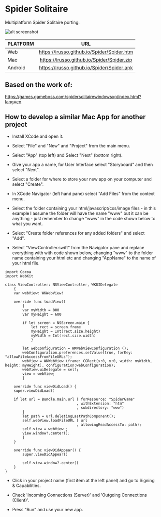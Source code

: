 # Spider Solitaire

Multiplatform Spider Solitaire porting.

![alt screenshot](https://raw.githubusercontent.com/lrusso/Spider/master/Spider.png)

| PLATFORM  | URL
| :------------ |:---------------:|
| Web | https://lrusso.github.io/Spider/Spider.htm
| Mac | https://lrusso.github.io/Spider/Spider.zip
| Android | https://lrusso.github.io/Spider/Spider.apk

## Based on the work of:

https://games.gameboss.com/spidersolitairewindowsxp/index.html?lang=en

## How to develop a similar Mac App for another project

* Install XCode and open it.

* Select "File" and "New" and "Project" from the main menu.

* Select "App" (top left) and Select "Next" (bottom right).

* Give your app a name, for User Interface select "Storyboard" and then select "Next".

* Select a folder for where to store your new app on your computer and select "Create".

* In XCode Navigator (left hand pane) select "Add Files" from the context menu.

* Select the folder containing your html/javascript/css/image files - in this example I assume the folder will have the name "www" but it can be anything - just remember to change "www" in the code shown below to what you want.

* Select "Create folder references for any added folders" and select "Add".

* Select "ViewController.swift" from the Navigator pane and replace everything with with code shown below, changing "www" to the folder name containing your html etc and changing "AppName" to the name of your html file.

```
import Cocoa
import WebKit

class ViewController: NSViewController, WKUIDelegate
    {
    var webView: WKWebView!

    override func loadView()
        {
        var myWidth = 800
        var myHeight = 600

        if let screen = NSScreen.main {
            let rect = screen.frame
            myHeight = Int(rect.size.height)
            myWidth = Int(rect.size.width)
            }

        let webConfiguration = WKWebViewConfiguration ();
        webConfiguration.preferences.setValue(true, forKey: "allowFileAccessFromFileURLs");
        webView = WKWebView (frame: CGRect(x:0, y:0, width: myWidth, height: myHeight), configuration:webConfiguration);
        webView.uiDelegate = self;
        view = webView;
        }

    override func viewDidLoad() {
    super.viewDidLoad()

    if let url = Bundle.main.url ( forResource: "SpiderGame"
                                 , withExtension: "htm"
                                 , subdirectory: "www")
        {
        let path = url.deletingLastPathComponent();
        self.webView.loadFileURL ( url
                                 , allowingReadAccessTo: path);
        self.view = webView ;
        view.window?.center();
        }
    }
    
    override func viewDidAppear() {
        super.viewDidAppear()

        self.view.window?.center()
    }
}
```

* Click in your project name (first item at the left panel) and go to Signing & Capabilities.

* Check 'Incoming Connections (Server)' and 'Outgoing Connections (Client)'.

* Press "Run" and use your new app.
